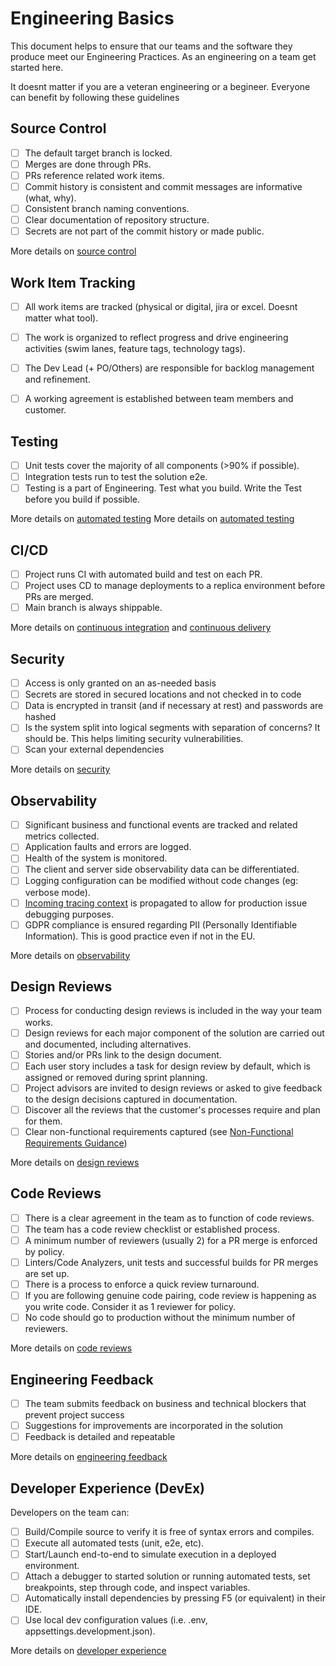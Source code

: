 # Engineering Basics

This document helps to ensure that our teams and the software they produce meet our Engineering Practices. As an engineering on a team get started here. 

It doesnt matter if you are a veteran engineering or a begineer. Everyone can benefit by following these guidelines

## Source Control

- [ ] The default target branch is locked.
- [ ] Merges are done through PRs.
- [ ] PRs reference related work items.
- [ ] Commit history is consistent and commit messages are informative (what, why).
- [ ] Consistent branch naming conventions.
- [ ] Clear documentation of repository structure.
- [ ] Secrets are not part of the commit history or made public.

More details on [source control](source-control.md)

## Work Item Tracking

- [ ] All work items are tracked (physical or digital, jira or excel. Doesnt matter what tool).
- [ ] The work is organized to reflect progress and drive engineering activities (swim lanes, feature tags, technology tags).
- [ ] The Dev Lead (+ PO/Others) are responsible for backlog management and refinement.
- [ ] A working agreement is established between team members and customer.


## Testing

- [ ] Unit tests cover the majority of all components (>90% if possible).
- [ ] Integration tests run to test the solution e2e.
- [ ] Testing is a part of Engineering. Test what you build. Write the Test before you build if possible.

More details on [automated testing](test-driven-development.md)
More details on [automated testing](automated-testing.md)

## CI/CD

- [ ] Project runs CI with automated build and test on each PR.
- [ ] Project uses CD to manage deployments to a replica environment before PRs are merged.
- [ ] Main branch is always shippable.

More details on [continuous integration](continuous-integration.md) and [continuous delivery](continuous-delivery.md)

## Security

- [ ] Access is only granted on an as-needed basis
- [ ] Secrets are stored in secured locations and not checked in to code
- [ ] Data is encrypted in transit (and if necessary at rest) and passwords are hashed
- [ ] Is the system split into logical segments with separation of concerns? It should be. This helps limiting security vulnerabilities.
- [ ] Scan your external dependencies

More details on [security](security.md)

## Observability

- [ ] Significant business and functional events are tracked and related metrics collected.
- [ ] Application faults and errors are logged.
- [ ] Health of the system is monitored.
- [ ] The client and server side observability data can be differentiated.
- [ ] Logging configuration can be modified without code changes (eg: verbose mode).
- [ ] [Incoming tracing context](observability.md) is propagated to allow for production issue debugging purposes.
- [ ] GDPR compliance is ensured regarding PII (Personally Identifiable Information). This is good practice even if not in the EU.

More details on [observability](observability.md)

## Design Reviews

- [ ] Process for conducting design reviews is included in the way your team works.
- [ ] Design reviews for each major component of the solution are carried out and documented, including alternatives.
- [ ] Stories and/or PRs link to the design document.
- [ ] Each user story includes a task for design review by default, which is assigned or removed during sprint planning.
- [ ] Project advisors are invited to design reviews or asked to give feedback to the design decisions captured in documentation.
- [ ] Discover all the reviews that the customer's processes require and plan for them.
- [ ] Clear non-functional requirements captured (see [Non-Functional Requirements Guidance](non-functional-requirements-capture-guide.md))

More details on [design reviews](design-reviews.md)

## Code Reviews

- [ ] There is a clear agreement in the team as to function of code reviews.
- [ ] The team has a code review checklist or established process.
- [ ] A minimum number of reviewers (usually 2) for a PR merge is enforced by policy.
- [ ] Linters/Code Analyzers, unit tests and successful builds for PR merges are set up.
- [ ] There is a process to enforce a quick review turnaround.
- [ ] If you are following genuine code pairing, code review is happening as you write code. Consider it as 1 reviewer for policy.
- [ ] No code should go to production without the minimum number of reviewers. 

More details on [code reviews](code-reviews.md)

## Engineering Feedback

- [ ] The team submits feedback on business and technical blockers that prevent project success
- [ ] Suggestions for improvements are incorporated in the solution
- [ ] Feedback is detailed and repeatable

More details on [engineering feedback](engineering-feedback.md)

## Developer Experience (DevEx)

Developers on the team can:

- [ ] Build/Compile source to verify it is free of syntax errors and compiles.
- [ ] Execute all automated tests (unit, e2e, etc).
- [ ] Start/Launch end-to-end to simulate execution in a deployed environment.
- [ ] Attach a debugger to started solution or running automated tests, set breakpoints, step through code, and inspect variables.
- [ ] Automatically install dependencies by pressing F5 (or equivalent) in their IDE.
- [ ] Use local dev configuration values (i.e. .env, appsettings.development.json).

More details on [developer experience](developer-experience.md)
